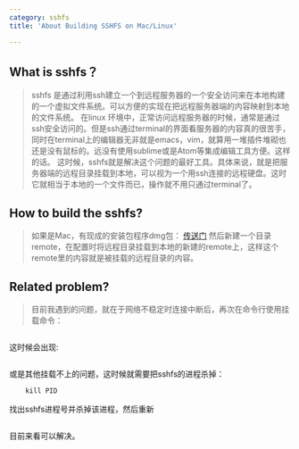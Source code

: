```yaml
---
category: sshfs
title: 'About Building SSHFS on Mac/Linux'

---
```


## What is sshfs？

> sshfs 是通过利用ssh建立一个到远程服务器的一个安全访问来在本地构建的一个虚拟文件系统。可以方便的实现在把远程服务器端的内容映射到本地的文件系统。
> 在linux 环境中，正常访问远程服务器的时候，通常是通过ssh安全访问的。但是ssh通过terminal的界面看服务器的内容真的很苦手，同时在terminal上的编辑器无非就是emacs，vim，就算用一堆插件堆砌也还是没有鼠标的。远没有使用sublime或是Atom等集成编辑工具方便。这样的话。 这时候，sshfs就是解决这个问题的最好工具。具体来说，就是把服务器端的远程目录挂载到本地，可以视为一个用ssh连接的远程硬盘。这时它就相当于本地的一个文件而已，操作就不用只通过terminal了。

## How to build the sshfs?

> 如果是Mac，有现成的安装包程序dmg包：
[传送门]( https://code.google.com/archive/p/macfuse/downloads )
然后新建一个目录remote，在配置时将远程目录挂载到本地的新建的remote上，这样这个remote里的内容就是被挂载的远程目录的内容。

## Related problem?

> 目前我遇到的问题，就在于网络不稳定时连接中断后，再次在命令行使用挂载命令：
```sshfs -C -o reconnect -p 22 sshID@Server.a.b.cn:/远程的/目录 /本地的/目录
```
这时候会出现:
```mount_osxfusefs: mount point /Users/ritakuka/klab_gem5 is itself on a OSXFUSE volume
```
或是其他挂载不上的问题，这时候就需要把sshfs的进程杀掉：
``` ps aux | grep sshfs #get the process id
    kill PID
```
找出sshfs进程号并杀掉该进程，然后重新
```sshfs -C -o reconnect -p 22 sshID@Server.a.b.cn:/远程的/目录 /本地的/目录
```
目前来看可以解决。
